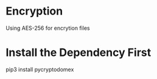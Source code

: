 # Encryption
Using AES-256 for encrytion files
# Install the Dependency First
pip3 install pycryptodomex
